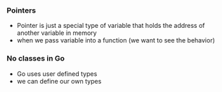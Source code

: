### Pointers

- Pointer is just a special type of variable that holds the address of another variable in memory
- when we pass variable into a function (we want to see the behavior)

### No classes in Go

- Go uses user defined types
- we can define our own types